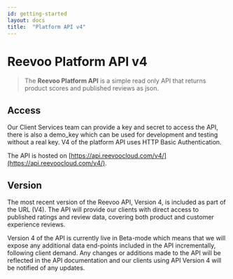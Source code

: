 ```yaml
---
id: getting-started
layout: docs
title:  "Platform API v4"
---
```


# Reevoo Platform API v4

> The **Reevoo Platform API** is a simple read only API that returns product scores and published reviews as json.

## Access
Our Client Services team can provide a key and secret to access the API, there is also a
demo_key which can be used for development and testing without a real key. V4 of the
platform API uses HTTP Basic Authentication.

The API is hosted on [https://api.reevoocloud.com/v4/](https://api.reevoocloud.com/v4/).

## Version
The most recent version of the Reevoo API, Version 4, is included as part of the URL (V4).
The API will provide our clients with direct access to published ratings and review data,
covering both product and customer experience reviews.

Version 4 of the API is currently live in Beta-mode which means that we will expose any
additional data end-points included in the API incrementally, following client demand. Any
changes or additions made to the API will be reflected in the API documentation and our
clients using API Version 4 will be notified of any updates.
